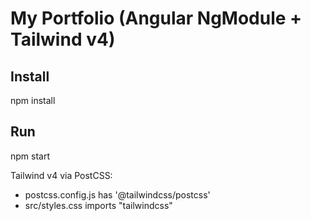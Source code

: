 # My Portfolio (Angular NgModule + Tailwind v4)

## Install
npm install

## Run
npm start

Tailwind v4 via PostCSS:
- postcss.config.js has '@tailwindcss/postcss'
- src/styles.css imports "tailwindcss"
